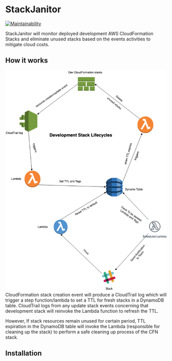 # StackJanitor

[![Maintainability](https://api.codeclimate.com/v1/badges/36f6ce4580dafa42efc1/maintainability)](https://codeclimate.com/github/lendi-au/StackJanitor/maintainability)

StackJanitor will monitor deployed development AWS CloudFormation Stacks and eliminate unused stacks based on the events activities to mitigate cloud costs.

## How it works

![StackJanitor Architecture](https://github.com/lendi-au/StackJanitor/blob/PLAT-111-documentation-guides/StackJanitor.png "StackJanitor Architecture")
CloudFormation stack creation event will produce a CloudTrail log which will trigger a step function/lambda to set a TTL for fresh stacks in a DynamoDB table.
CloudTrail logs from any update stack events concerning that development stack will reinvoke the Lambda function to refresh the TTL.

However, If stack resources remain unused for certain period, TTL expiration in the DynamoDB table will invoke the Lambda (responsible for cleaning up the stack) to perform a safe cleaning up process of the CFN stack.

## Installation
